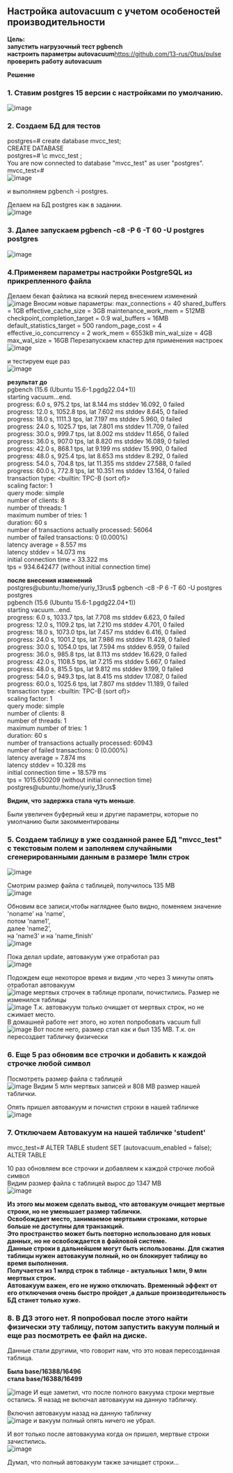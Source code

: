 ## Настройка autovacuum с учетом особеностей производительности

**Цель:**  
**запустить нагрузочный тест pgbench**  
**настроить параметры autovacuum**https://github.com/13-rus/Otus/pulse  
**проверить работу autovacuum**  

**Решение**
### 1. Cтавим postgres 15 версии с настройками по умолчанию.  
![image](https://github.com/13-rus/Otus/assets/120638894/2ef668cc-6ea5-4640-8cc4-6a2b98800cc2)


### 2. Создаем БД для тестов  
postgres=# create database mvcc_test;  
CREATE DATABASE  
postgres=# \c mvcc_test ;  
You are now connected to database "mvcc_test" as user "postgres".  
mvcc_test=#  
![image](https://github.com/13-rus/Otus/assets/120638894/6ccf8178-826e-40e2-9faa-a86e2ca8a575)

 и выполняем pgbench -i postgres.   
 
 Делаем на БД postgres как в задании.  
![image](https://github.com/13-rus/Otus/assets/120638894/e253f241-8909-4c51-bc81-e37ffa34b3e6)

### 3. Далее запускаем pgbench -c8 -P 6 -T 60 -U postgres postgres  
![image](https://github.com/13-rus/Otus/assets/120638894/57ad0568-7c08-4347-b6a1-4c10586ca908)


### 4.Применяем параметры настройки PostgreSQL из прикрепленного файла  
Делаем бекап файлика на всякий перед внесением изменений  
![image](https://github.com/13-rus/Otus/assets/120638894/f7ea96d2-c705-4db4-bf00-494e7094d89d)
Вносим новые параметры:
        max_connections = 40
        shared_buffers = 1GB
        effective_cache_size = 3GB
        maintenance_work_mem = 512MB
        checkpoint_completion_target = 0.9
        wal_buffers = 16MB
        default_statistics_target = 500
        random_page_cost = 4
        effective_io_concurrency = 2
        work_mem = 6553kB
        min_wal_size = 4GB
        max_wal_size = 16GB
Перезапускаем кластер для применения настроек
![image](https://github.com/13-rus/Otus/assets/120638894/7ba249d9-4695-45bf-af30-e99621ed4b39)

и тестируем еще раз  
![image](https://github.com/13-rus/Otus/assets/120638894/c58667de-d7cb-4a34-bad5-b974d736c2fd)


**результат до**  
pgbench (15.6 (Ubuntu 15.6-1.pgdg22.04+1))  
starting vacuum...end.  
progress: 6.0 s, 975.2 tps, lat 8.144 ms stddev 16.092, 0 failed  
progress: 12.0 s, 1052.8 tps, lat 7.602 ms stddev 8.645, 0 failed  
progress: 18.0 s, 1111.3 tps, lat 7.197 ms stddev 5.960, 0 failed  
progress: 24.0 s, 1025.7 tps, lat 7.801 ms stddev 11.709, 0 failed  
progress: 30.0 s, 999.7 tps, lat 8.002 ms stddev 11.656, 0 failed  
progress: 36.0 s, 907.0 tps, lat 8.820 ms stddev 16.089, 0 failed  
progress: 42.0 s, 868.1 tps, lat 9.199 ms stddev 15.990, 0 failed  
progress: 48.0 s, 925.4 tps, lat 8.653 ms stddev 8.292, 0 failed  
progress: 54.0 s, 704.8 tps, lat 11.355 ms stddev 27.588, 0 failed  
progress: 60.0 s, 772.8 tps, lat 10.351 ms stddev 13.164, 0 failed  
transaction type: <builtin: TPC-B (sort of)>  
scaling factor: 1  
query mode: simple  
number of clients: 8  
number of threads: 1  
maximum number of tries: 1  
duration: 60 s  
number of transactions actually processed: 56064  
number of failed transactions: 0 (0.000%)  
latency average = 8.557 ms  
latency stddev = 14.073 ms  
initial connection time = 33.322 ms  
tps = 934.642477 (without initial connection time)  

**после внесения изменений**  
postgres@ubuntu:/home/yuriy_13rus$ pgbench -c8 -P 6 -T 60 -U postgres postgres  
pgbench (15.6 (Ubuntu 15.6-1.pgdg22.04+1))  
starting vacuum...end.  
progress: 6.0 s, 1033.7 tps, lat 7.708 ms stddev 6.623, 0 failed  
progress: 12.0 s, 1109.2 tps, lat 7.210 ms stddev 4.701, 0 failed  
progress: 18.0 s, 1073.0 tps, lat 7.457 ms stddev 6.416, 0 failed  
progress: 24.0 s, 1001.2 tps, lat 7.986 ms stddev 11.428, 0 failed  
progress: 30.0 s, 1054.0 tps, lat 7.594 ms stddev 6.959, 0 failed  
progress: 36.0 s, 985.8 tps, lat 8.113 ms stddev 16.629, 0 failed  
progress: 42.0 s, 1108.5 tps, lat 7.215 ms stddev 5.667, 0 failed  
progress: 48.0 s, 815.5 tps, lat 9.812 ms stddev 9.199, 0 failed  
progress: 54.0 s, 949.3 tps, lat 8.415 ms stddev 17.087, 0 failed  
progress: 60.0 s, 1025.6 tps, lat 7.807 ms stddev 11.189, 0 failed  
transaction type: <builtin: TPC-B (sort of)>  
scaling factor: 1  
query mode: simple  
number of clients: 8  
number of threads: 1  
maximum number of tries: 1  
duration: 60 s  
number of transactions actually processed: 60943  
number of failed transactions: 0 (0.000%)  
latency average = 7.874 ms  
latency stddev = 10.328 ms  
initial connection time = 18.579 ms  
tps = 1015.650209 (without initial connection time)  
postgres@ubuntu:/home/yuriy_13rus$  

**Видим, что задержка стала чуть меньше**.  

Были увеличен буферный кеш и другие параметры, которые по умолчанию были закомментированы  

### 5. Создаем таблицу в уже созданной ранее БД "mvcc_test" с текстовым полем и заполняем случайными сгенерированными данным в размере 1млн строк  
![image](https://github.com/13-rus/Otus/assets/120638894/0862f659-2e6f-4c06-8cd3-ceb89a01d724)

Смотрим размер файла с таблицей, получилось 135 MB  
![image](https://github.com/13-rus/Otus/assets/120638894/8a3a0c4d-f3f3-4bf8-b6ae-74a7b32edfd0)


Обновим все записи,чтобы нагляднее было видно, поменяем значение 'noname' на 'name',  
потом 'name1',   
далее 'name2',   
на 'name3' и на 'name_finish'  
![image](https://github.com/13-rus/Otus/assets/120638894/80ee5d71-4b7b-49b5-8527-0686361d7666)

Пока делал update, автовакуум уже отработал раз  
![image](https://github.com/13-rus/Otus/assets/120638894/79c67a95-8081-4923-a719-4c34ad212d90)

Подождем еще некоторое время и видим ,что через 3 минуты опять отработал автовакуум  
![image](https://github.com/13-rus/Otus/assets/120638894/2c666927-4ecd-4822-af16-8dc9757b6de4)
мертвых строчек в таблице пропали, почистились. Размер не изменился таблицы  
![image](https://github.com/13-rus/Otus/assets/120638894/105f9b24-c2f7-48a5-8e7f-196e3a7ea8c8)
Т.к. автовакуум только очищает от мертвых строк, но не сжимает место.  
В домашней работе нет этого, но хотел попробовать vacuum full  
![image](https://github.com/13-rus/Otus/assets/120638894/79319e80-1b92-4e19-a0e3-a9926184ad24)
Вот после него, размер стал как и был 135 MB. Т.к. он пересоздает табличку физически  


### 6. Еще 5 раз обновим все строчки и добавить к каждой строчке любой символ  
Посмотреть размер файла с таблицей  
![image](https://github.com/13-rus/Otus/assets/120638894/f43d65d5-bca6-4978-9d82-26b6c430729f)
Видим 5 млн мертвых записей и  808 MB размер нашей таблички.  

Опять пришел автовакуум и почистил строки в нашей табличке  
![image](https://github.com/13-rus/Otus/assets/120638894/5dbcc416-d26c-4c35-80d1-ee81d027380b)


### 7. Отключаем Автовакуум на нашей табличке 'student' 
mvcc_test=# ALTER TABLE student SET (autovacuum_enabled = false);  
ALTER TABLE

10 раз обновляем все строчки и добавляем к каждой строчке любой символ  
Видим размер файла с таблицей вырос до 1347 MB  
![image](https://github.com/13-rus/Otus/assets/120638894/da6b3d93-f735-4867-a917-82493dfc9d17)

**Из этого мы можем сделать вывод, что автовакуум очищает мертвые строки, но не уменьшает размер таблички.**  
**Освобождает место, занимаемое мертвыми строками, которые больше не доступны для транзакций.**  
**Это пространство может быть повторно использовано для новых данных, но не освобождается в файловой системе.**  
**Данные строки в дальнейшем могут быть использованы. Для сжатия таблицы нужен автовакуум полный, но он блокирует таблицу во время выполнения.**  
**Получается из 1 млрд строк в таблице - актуальных 1 млн, 9 млн мертвых строк.**  
**Автовакуум важен, его не нужно отключать. Временный эффект от его отключения очень быстро пройдет ,а дальше производительность БД станет только хуже.**  

### 8. В ДЗ этого нет. Я попробовал после этого найти физически эту таблицу, потом запустить вакуум полный и еще раз посмотреть ее файл на диске.  
Данные стали другими, что говорит нам, что это новая пересозданная таблица.  

**Была  base/16388/16496**  
**стала  base/16388/16499**  

![image](https://github.com/13-rus/Otus/assets/120638894/681ae4e7-9ea4-4a83-b390-b5a5a5684b2a)
И еще заметил, что после полного вакуума строки мертвые остались. Я назад не включал автовакуум на данную табличку.  

Включил автовакуум назад на данную табличку  
![image](https://github.com/13-rus/Otus/assets/120638894/64cea52b-9408-45d1-9943-0528985a4f88)
и вакуум полный опять ничего не убрал.  

И вот только после автовакуума когда он пришел, мертвые строки зачистились.  
![image](https://github.com/13-rus/Otus/assets/120638894/73a51bb8-d50f-4981-b490-9897fad2a963)

Думал, что полный автовакуум также зачищает строки...  


